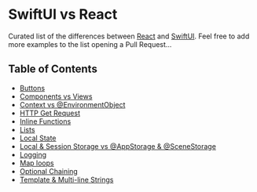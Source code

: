 # SwiftUI vs React

Curated list of the differences between [React](https://reactjs.org/) and [SwiftUI](https://developer.apple.com/xcode/swiftui/).
Feel free to add more examples to the list opening a Pull Request...

## Table of Contents

- [Buttons](buttons.md)
- [Components vs Views](components.md)
- [Context vs @EnvironmentObject](context.md)
- [HTTP Get Request](get.md)
- [Inline Functions](inlineFunctions.md)
- [Lists](lists.md)
- [Local State](localState.md)
- [Local & Session Storage vs @AppStorage & @SceneStorage](localStorage.md)
- [Logging](logging.md)
- [Map loops](maps.md)
- [Optional Chaining](optionalChaining.md)
- [Template & Multi-line Strings](templateStrings.md)
